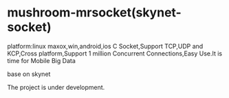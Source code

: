 # mushroom-mrsocket(skynet-socket)

platform:linux maxox,win,android,ios
C Socket,Support TCP,UDP and KCP,Cross platform,Support 1 million Concurrent Connections,Easy Use.It is time for Mobile Big Data

base on skynet

The project is under development. 
